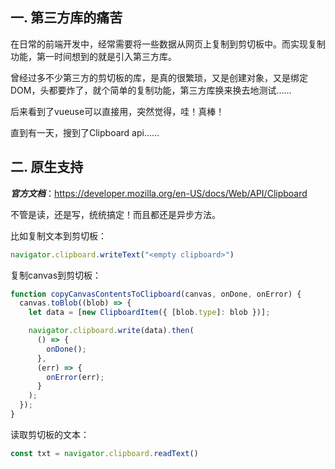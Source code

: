 ## 一. 第三方库的痛苦

在日常的前端开发中，经常需要将一些数据从网页上复制到剪切板中。而实现复制功能，第一时间想到的就是引入第三方库。

曾经过多不少第三方的剪切板的库，是真的很繁琐，又是创建对象，又是绑定DOM，头都要炸了，就个简单的复制功能，第三方库换来换去地测试......

后来看到了vueuse可以直接用，突然觉得，哇！真棒！

直到有一天，搜到了Clipboard api......



## 二. 原生支持

***官方文档***：https://developer.mozilla.org/en-US/docs/Web/API/Clipboard

不管是读，还是写，统统搞定！而且都还是异步方法。

比如复制文本到剪切板：

```js
navigator.clipboard.writeText("<empty clipboard>")
```

复制canvas到剪切板：

```js
function copyCanvasContentsToClipboard(canvas, onDone, onError) {
  canvas.toBlob((blob) => {
    let data = [new ClipboardItem({ [blob.type]: blob })];

    navigator.clipboard.write(data).then(
      () => {
        onDone();
      },
      (err) => {
        onError(err);
      }
    );
  });
}
```

读取剪切板的文本：

```js
const txt = navigator.clipboard.readText()
```





